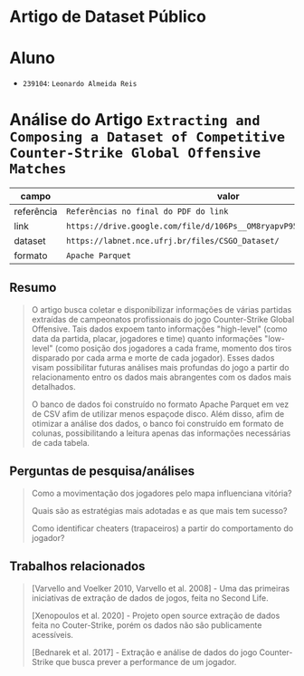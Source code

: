 # Artigo de Dataset Público

# Aluno
* `239104`: `Leonardo Almeida Reis`

# Análise do Artigo `Extracting and Composing a Dataset of Competitive Counter-Strike Global Offensive Matches`

| campo | valor |
|------------|----------------------------------------|
| referência | `Referências no final do PDF do link` |
| link       | `https://drive.google.com/file/d/106Ps__OM8ryapvP958FAIyhEWkzf_XfS/view` |
| dataset | `https://labnet.nce.ufrj.br/files/CSGO_Dataset/` |
| formato | `Apache Parquet` |

## Resumo

> O artigo busca coletar e disponibilizar informações de várias partidas extraídas de campeonatos profissionais do jogo Counter-Strike Global Offensive. Tais dados expoem tanto informações "high-level" (como data da partida, placar, jogadores e time) quanto informações "low-level" (como posição dos jogadores a cada frame, momento dos tiros disparado por cada arma e morte de cada jogador). Esses dados visam possibilitar futuras análises mais profundas do jogo a partir do relacionamento entro os dados mais abrangentes com os dados mais detalhados.
>  
>  O banco de dados foi construído no formato Apache Parquet em vez de CSV afim de utilizar menos espaçode disco. Além disso, afim de otimizar a análise dos dados, o banco foi construído em formato de colunas, possibilitando a leitura apenas das informações necessárias de cada tabela.

## Perguntas de pesquisa/análises

> Como a movimentação dos jogadores pelo mapa influenciana vitória? 
> 
> Quais são as estratégias mais adotadas e as que mais tem sucesso?
> 
> Como identificar cheaters (trapaceiros) a partir do comportamento do jogador?

## Trabalhos relacionados

> [Varvello and Voelker 2010, Varvello et al. 2008] - Uma das primeiras iniciativas de extração de dados de jogos, feita no Second Life.
> 
> [Xenopoulos et al. 2020] - Projeto open source extração de dados feita no Couter-Strike, porém os dados não são publicamente acessíveis.
> 
> [Bednarek et al. 2017] - Extração e análise de dados do jogo Counter-Strike que busca prever a performance de um jogador.
